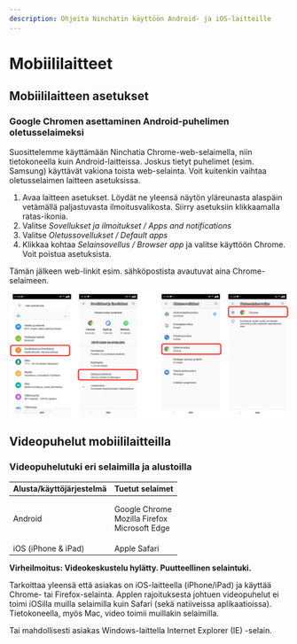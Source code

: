 ```yaml
---
description: Ohjeita Ninchatin käyttöön Android- ja iOS-laitteille
---
```


# Mobiililaitteet

## Mobiililaitteen asetukset

### Google Chromen asettaminen Android-puhelimen oletusselaimeksi 

Suosittelemme käyttämään Ninchatia Chrome-web-selaimella, niin tietokoneella kuin Android-laitteissa. Joskus tietyt puhelimet (esim. Samsung) käyttävät vakiona toista web-selainta. Voit kuitenkin vaihtaa oletusselaimen laitteen asetuksissa.

1. Avaa laitteen asetukset. Löydät ne yleensä näytön yläreunasta alaspäin vetämällä paljastuvasta ilmoitusvalikosta. Siirry asetuksiin klikkaamalla ratas-ikonia.
2. Valitse _Sovellukset ja ilmoitukset / Apps and notifications_
3. Valitse _Oletussovellukset / Default apps_
4. Klikkaa kohtaa _Selainsovellus / Browser app_ ja valitse käyttöön Chrome. Voit poistua asetuksista.

Tämän jälkeen web-linkit esim. sähköpostista avautuvat aina Chrome-selaimeen.

![Oletusselaimen vaihto Androidissa](../.gitbook/assets/support-android-settings.jpg)

## Videopuhelut mobiililaitteilla

### Videopuhelutuki eri selaimilla ja alustoilla

| Alusta/käyttöjärjestelmä | Tuetut selaimet                                           |
| ------------------------ | --------------------------------------------------------- |
| Android                  | <p>Google Chrome<br>Mozilla Firefox<br>Microsoft Edge</p> |
| iOS (iPhone & iPad)      | Apple Safari                                              |

**Virheilmoitus: Videokeskustelu hylätty. Puutteellinen selaintuki.**

Tarkoittaa yleensä että asiakas on iOS-laitteella (iPhone/iPad) ja käyttää Chrome- tai Firefox-selainta. Applen rajoituksesta johtuen videopuhelut ei toimi iOSilla muilla selaimilla kuin Safari (sekä natiiveissa aplikaatioissa). Tietokoneella, myös Mac, video toimii muillakin selaimilla. 

Tai mahdollisesti asiakas Windows-laittella Internet Explorer (IE) -selain. 
